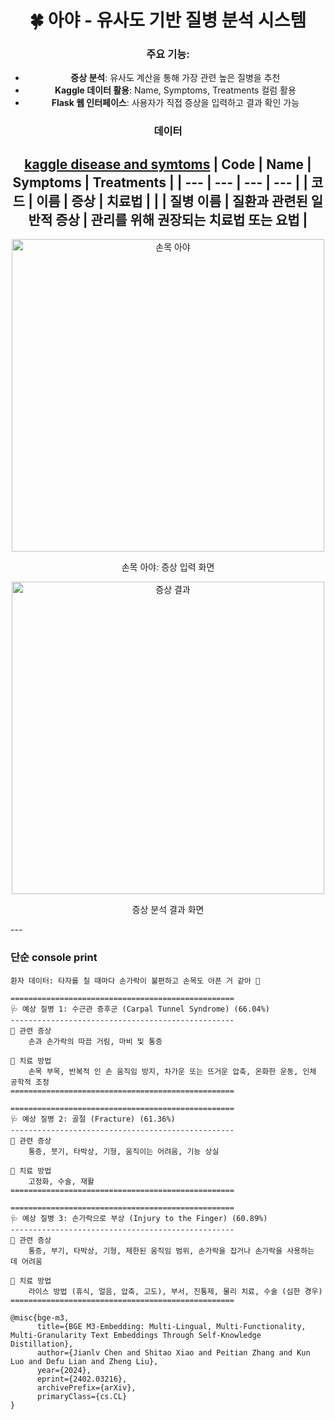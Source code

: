 <div align="center">

# 🍀 아야 - 유사도 기반 질병 분석 시스템

### 주요 기능:
- **증상 분석**: 유사도 계산을 통해 가장 관련 높은 질병을 추천
- **Kaggle 데이터 활용**: Name, Symptoms, Treatments 컬럼 활용
- **Flask 웹 인터페이스**: 사용자가 직접 증상을 입력하고 결과 확인 가능


### 데이터
[kaggle disease and symtoms](https://www.kaggle.com/datasets/aadyasingh55/disease-and-symptoms)
| Code | Name | Symptoms | Treatments |
| --- | --- | --- | --- |
| 코드 | 이름 | 증상 | 치료법 |
|  | 질병 이름 | 질환과 관련된 일반적 증상 | 관리를 위해 권장되는 치료법 또는 요법 |
---

<img src="https://github.com/user-attachments/assets/74e84cd3-2af0-408e-8eeb-753e16dd6187" alt="손목 아야" width="500"/>
<p>손목 아야: 증상 입력 화면</p>

<img src="https://github.com/user-attachments/assets/372c1f50-00c1-434d-91a3-80592d6b51ad" alt="증상 결과" width="500"/>
<p>증상 분석 결과 화면</p>

</div>
---


### 단순 console print

```
환자 데이터: 타자를 칠 때마다 손가락이 불편하고 손목도 아픈 거 같아 🏥

==================================================
🩺 예상 질병 1: 수근관 증후군 (Carpal Tunnel Syndrome) (66.04%)
--------------------------------------------------
📌 관련 증상
    손과 손가락의 따끔 거림, 마비 및 통증

💊 치료 방법
    손목 부목, 반복적 인 손 움직임 방지, 차가운 또는 뜨거운 압축, 온화한 운동, 인체 공학적 조정
==================================================

==================================================
🩺 예상 질병 2: 골절 (Fracture) (61.36%)
--------------------------------------------------
📌 관련 증상
    통증, 붓기, 타박상, 기형, 움직이는 어려움, 기능 상실

💊 치료 방법
    고정화, 수술, 재활
==================================================

==================================================
🩺 예상 질병 3: 손가락으로 부상 (Injury to the Finger) (60.89%)
--------------------------------------------------
📌 관련 증상
    통증, 부기, 타박상, 기형, 제한된 움직임 범위, 손가락을 잡거나 손가락을 사용하는 데 어려움

💊 치료 방법
    라이스 방법 (휴식, 얼음, 압축, 고도), 부서, 진통제, 물리 치료, 수술 (심한 경우)
==================================================
```

```
@misc{bge-m3,
      title={BGE M3-Embedding: Multi-Lingual, Multi-Functionality, Multi-Granularity Text Embeddings Through Self-Knowledge Distillation}, 
      author={Jianlv Chen and Shitao Xiao and Peitian Zhang and Kun Luo and Defu Lian and Zheng Liu},
      year={2024},
      eprint={2402.03216},
      archivePrefix={arXiv},
      primaryClass={cs.CL}
}
```
